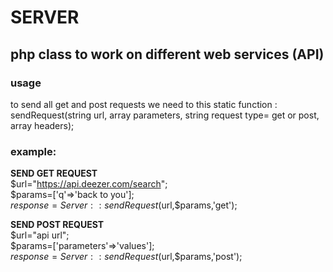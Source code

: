 # SERVER
## php class to work on different web services (API)

### usage
to send all get and post requests we need to this static function : sendRequest(string url, array parameters, string request type= get or post, array headers);

 ### example:
 
 **SEND GET REQUEST** <br />
 $url="https://api.deezer.com/search"; <br />
 $params=['q'=>'back to you']; <br />
 $response=Server::sendRequest($url,$params,'get'); <br />


**SEND POST REQUEST** <br />
 $url="api url"; <br />
 $params=['parameters'=>'values']; <br />
 $response=Server::sendRequest($url,$params,'post'); <br />
